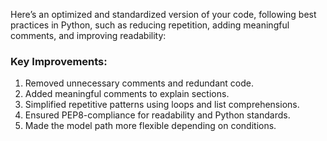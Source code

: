 Here’s an optimized and standardized version of your code, following best practices in Python, such as reducing repetition, adding meaningful comments, and improving readability:
### Key Improvements:

1. Removed unnecessary comments and redundant code.
2. Added meaningful comments to explain sections.
3. Simplified repetitive patterns using loops and list comprehensions.
4. Ensured PEP8-compliance for readability and Python standards.
5. Made the model path more flexible depending on conditions.